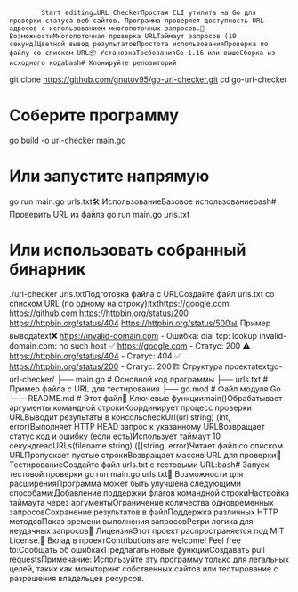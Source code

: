 
            Start editing…URL CheckerПростая CLI утилита на Go для проверки статуса веб-сайтов. Программа проверяет доступность URL-адресов с использованием многопоточных запросов.🚀 ВозможностиМногопоточная проверка URLТаймаут запросов (10 секунд)Цветной вывод результатовПростота использованияПроверка по файлу со списком URL📦 УстановкаТребованияGo 1.16 или вышеСборка из исходного кодаbash# Клонируйте репозиторий
git clone https://github.com/gnutov95/go-url-checker.git
cd go-url-checker

# Соберите программу
go build -o url-checker main.go

# Или запустите напрямую
go run main.go urls.txt🛠 ИспользованиеБазовое использованиеbash# Проверить URL из файла
go run main.go urls.txt

# Или использовать собранный бинарник
./url-checker urls.txtПодготовка файла с URLСоздайте файл&nbsp;urls.txt&nbsp;со списком URL (по одному на строку):txthttps://google.com
https://github.com
https://httpbin.org/status/200
https://httpbin.org/status/404
https://httpbin.org/status/500📊 Пример выводаtext❌ https://invalid-domain.com - Ошибка: dial tcp: lookup invalid-domain.com: no such host
✅ https://google.com - Статус: 200
⚠️  https://httpbin.org/status/404 - Статус: 404
✅ https://httpbin.org/status/200 - Статус: 200🏗 Структура проектаtextgo-url-checker/
├── main.go          # Основной код программы
├── urls.txt         # Пример файла с URL для тестирования
├── go.mod           # Файл модуля Go
└── README.md        # Этот файл🔧 Ключевые функцииmain()Обрабатывает аргументы командной строкиКоординирует процесс проверки URLВыводит результаты в консольcheckUrl(url string) (int, error)Выполняет HTTP HEAD запрос к указанному URLВозвращает статус код и ошибку (если есть)Использует таймаут 10 секундreadURLs(filename string) ([]string, error)Читает файл со списком URLПропускает пустые строкиВозвращает массив URL для проверки🧪 ТестированиеСоздайте файл&nbsp;urls.txt&nbsp;с тестовыми URL:bash# Запуск тестовой проверки
go run main.go urls.txt🚀 Возможности для расширенияПрограмма может быть улучшена следующими способами:Добавление поддержки флагов командной строкиНастройка таймаута через аргументыОграничение количества одновременных запросовСохранение результатов в файлПоддержка различных HTTP методовПоказ времени выполнения запросовРетри логика для неудачных запросов📝 ЛицензияЭтот проект распространяется под MIT License.🤝 Вклад в проектContributions are welcome! Feel free to:Сообщать об ошибкахПредлагать новые функцииСоздавать pull requestsПримечание:&nbsp;Используйте эту программу только для легальных целей, таких как мониторинг собственных сайтов или тестирование с разрешения владельцев ресурсов.
